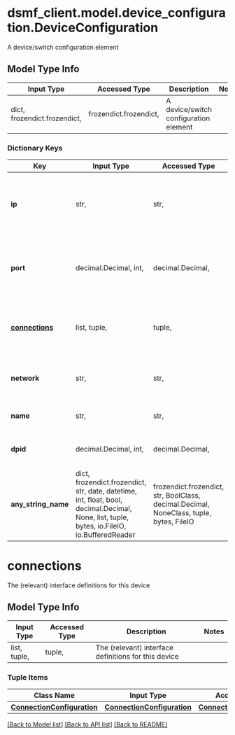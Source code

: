 # dsmf_client.model.device_configuration.DeviceConfiguration

A device/switch configuration element

## Model Type Info
Input Type | Accessed Type | Description | Notes
------------ | ------------- | ------------- | -------------
dict, frozendict.frozendict,  | frozendict.frozendict,  | A device/switch configuration element | 

### Dictionary Keys
Key | Input Type | Accessed Type | Description | Notes
------------ | ------------- | ------------- | ------------- | -------------
**ip** | str,  | str,  | The ip or name the device can be reached on | [optional] if omitted the server will use the default value of "localhost"
**port** | decimal.Decimal, int,  | decimal.Decimal,  | The port that the device REST API can be reached on | [optional] if omitted the server will use the default value of 8082
**[connections](#connections)** | list, tuple,  | tuple,  | The (relevant) interface definitions for this device | [optional] 
**network** | str,  | str,  | The network name this device is assigned to | [optional] 
**name** | str,  | str,  | The name of the device | [optional] 
**dpid** | decimal.Decimal, int,  | decimal.Decimal,  | The datapath id in case this is a switch | [optional] 
**any_string_name** | dict, frozendict.frozendict, str, date, datetime, int, float, bool, decimal.Decimal, None, list, tuple, bytes, io.FileIO, io.BufferedReader | frozendict.frozendict, str, BoolClass, decimal.Decimal, NoneClass, tuple, bytes, FileIO | any string name can be used but the value must be the correct type | [optional]

# connections

The (relevant) interface definitions for this device

## Model Type Info
Input Type | Accessed Type | Description | Notes
------------ | ------------- | ------------- | -------------
list, tuple,  | tuple,  | The (relevant) interface definitions for this device | 

### Tuple Items
Class Name | Input Type | Accessed Type | Description | Notes
------------- | ------------- | ------------- | ------------- | -------------
[**ConnectionConfiguration**](ConnectionConfiguration.md) | [**ConnectionConfiguration**](ConnectionConfiguration.md) | [**ConnectionConfiguration**](ConnectionConfiguration.md) |  | 

[[Back to Model list]](../../README.md#documentation-for-models) [[Back to API list]](../../README.md#documentation-for-api-endpoints) [[Back to README]](../../README.md)

